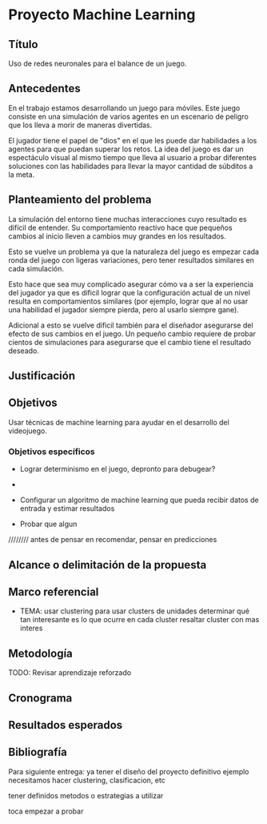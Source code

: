 
Proyecto Machine Learning
=========================

Título
------
Uso de redes neuronales para el balance de un juego.

Antecedentes
------------

En el trabajo estamos desarrollando un juego para móviles. Este juego
consiste en una simulación de varios agentes en un escenario de
peligro que los lleva a morir de maneras divertidas.

El jugador tiene el papel de "dios" en el que les puede dar
habilidades a los agentes para que puedan superar los retos. La idea
del juego es dar un espectáculo visual al mismo tiempo que lleva al
usuario a probar diferentes soluciones con las habilidades para llevar
la mayor cantidad de súbditos a la meta.

Planteamiento del problema
--------------------------

La simulación del entorno tiene muchas interacciones cuyo resultado es
difícil de entender. Su comportamiento reactivo hace que pequeños
cambios al inicio lleven a cambios muy grandes en los resultados.

Esto se vuelve un problema ya que la naturaleza del juego es empezar
cada ronda del juego con ligeras variaciones, pero tener resultados
similares en cada simulación.

Esto hace que sea muy complicado asegurar cómo va a ser la experiencia
del jugador ya que es dificil lograr que la configuración actual de un
nivel resulta en comportamientos similares (por ejemplo, lograr que al
no usar una habilidad el jugador siempre pierda, pero al usarlo
siempre gane). 

Adicional a esto se vuelve dificil también para el diseñador
asegurarse del efecto de sus cambios en el juego. Un pequeño cambio
requiere de probar cientos de simulaciones para asegurarse que el
cambio tiene el resultado deseado.

Justificación
-------------

Objetivos
---------

Usar técnicas de machine learning para ayudar en el desarrollo del videojuego.

### Objetivos específicos


* Lograr determinismo en el juego, depronto para debugear?

* 

* Configurar un algoritmo de machine learning que pueda recibir datos
  de entrada y estimar resultados

* Probar que algun

////////
antes de pensar en recomendar, pensar en predicciones



Alcance o delimitación de la propuesta
--------------------------------------

Marco referencial
-----------------

* TEMA: usar clustering para usar clusters de unidades
determinar qué tan interesante es lo que ocurre en cada cluster
resaltar cluster con mas interes




Metodología
-----------

TODO: Revisar aprendizaje reforzado

Cronograma
----------


Resultados esperados
--------------------


Bibliografía
------------



Para siguiente entrega:
ya tener el diseño del proyecto definitivo
ejemplo
necesitamos hacer clustering, clasificacion, etc

tener definidos metodos o estrategias a utilizar

toca empezar a probar
